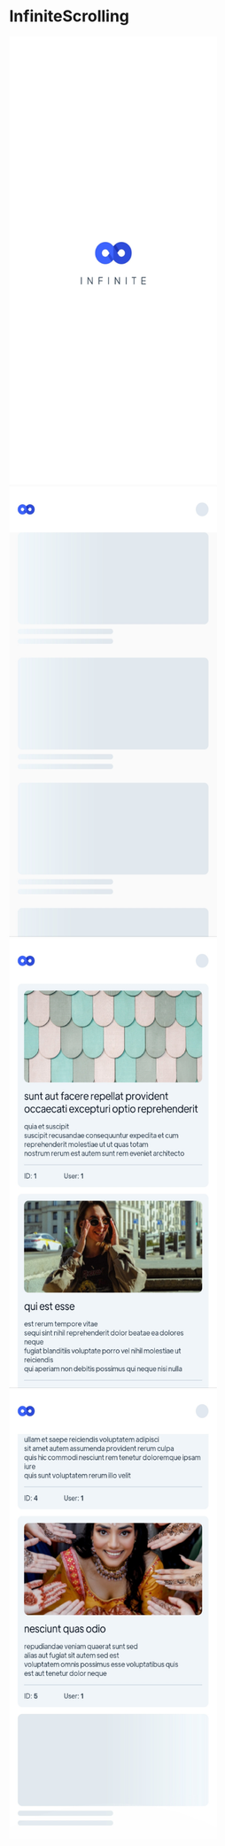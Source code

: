 # InfiniteScrolling

<img src="./screenshots/splash.jpg?raw=true" width="375" height="812" alt='splash' /> <img src="./screenshots/loading.jpg?raw=true" width="375" height="812" alt='loading' /> <img src="./screenshots/posts.jpg?raw=true" width="375" height="812" alt='posts' />
<img src="./screenshots/loadmore.jpg?raw=true" width="375" height="812" alt='loadmore' />